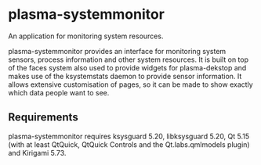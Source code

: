 plasma-systemmonitor
====================

An application for monitoring system resources.

plasma-systemmonitor provides an interface for monitoring system sensors,
process information and other system resources. It is built on top of the faces
system also used to provide widgets for plasma-dekstop and makes use of the
ksystemstats daemon to provide sensor information. It allows extensive
customisation of pages, so it can be made to show exactly which data people
want to see.

Requirements
------------

plasma-systemmonitor requires ksysguard 5.20, libksysguard 5.20, Qt 5.15 (with
at least QtQuick, QtQuick Controls and the Qt.labs.qmlmodels plugin) and
Kirigami 5.73.

<!--
SPDX-FileCopyrightText: 2020 Arjen Hiemstra <ahiemstra@heimr.nl>
SPDX-License-Identifier: BSD-3-Clause
-->
